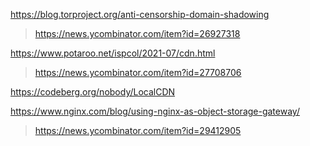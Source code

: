 https://blog.torproject.org/anti-censorship-domain-shadowing
> https://news.ycombinator.com/item?id=26927318

https://www.potaroo.net/ispcol/2021-07/cdn.html
> https://news.ycombinator.com/item?id=27708706

https://codeberg.org/nobody/LocalCDN

https://www.nginx.com/blog/using-nginx-as-object-storage-gateway/
> https://news.ycombinator.com/item?id=29412905
